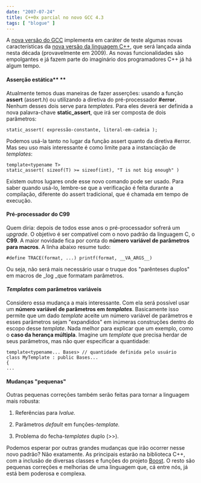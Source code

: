 ```yaml
---
date: "2007-07-24"
title: C++0x parcial no novo GCC 4.3
tags: [ "blogue" ]
---
```

A [nova versão do GCC](http://gcc.gnu.org/gcc-4.3/cxx0x_status.html) implementa em caráter de teste algumas novas características da [nova versão da linguagem C++](http://www.artima.com/cppsource/cpp0x.html), que será lançada ainda nesta década (provavelmente em 2009). As novas funcionalidades são empolgantes e já fazem parte do imaginário dos programadores C++ já há algum tempo.

#### Asserção estática** **

Atualmente temos duas maneiras de fazer asserções: usando a função **assert** (assert.h) ou utilizando a diretiva do pré-processador **#error**. Nenhum desses dois serve para _templates_. Para eles deverá ser definida a nova palavra-chave **static_assert**, que irá ser composta de dois parâmetros:

    
    static_assert( expressão-constante, literal-em-cadeia );

Podemos usá-la tanto no lugar da função assert quanto da diretiva #error. Mas seu uso mais interessante é como limite para a instanciação de _templates_:

    
    template<typename T>
    static_assert( sizeof(T) >= sizeof(int), "T is not big enough" )

Existem outros lugares onde esse novo comando pode ser usado. Para saber quando usá-lo, lembre-se que a verificação é feita durante a compilação, diferente do assert tradicional, que é chamada em tempo de execução.

#### Pré-processador do C99

Quem diria: depois de todos esse anos o pré-processador sofrerá um _upgrade_. O objetivo é ser compatível com o novo padrão da linguagem C, o **C99**. A maior novidade fica por conta do **número variável de parâmetros para macros**. A linha abaixo resume tudo:

    
    #define TRACE(format, ...) printf(format, __VA_ARGS__)

Ou seja, não será mais necessário usar o truque dos "parênteses duplos" em macros de _log _que formatam parâmetros.

#### _Templates_ com parâmetros variáveis

Considero essa mudança a mais interessante. Com ela será possível usar um **número variável de parâmetros em _templates_**. Basicamente isso permite que um dado _template_ aceite um número variável de parâmetros e esses parâmetros sejam "expandidos" em inúmeras construções dentro do escopo desse _template_. Nada melhor para explicar que um exemplo, como o **caso da herança múltipla**. Imagine um _template_ que precisa herdar de seus parâmetros, mas não quer especificar a quantidade:

    
    template<typename... Bases> // quantidade definida pelo usuário
    class MyTemplate : public Bases...
    {
    ...

#### Mudanças "pequenas"

Outras pequenas correções também serão feitas para tornar a linguagem mais robusta:

	
  1. Referências para _lvalue._

	
  2. Parâmetros _default_ em funções-_template._

	
  3. Problema do fecha-_templates_ duplo (>>).

Podemos esperar por outras grandes mudanças que irão ocorrer nesse novo padrão? Não exatamente. As principais estarão na biblioteca C++, com a inclusão de diversas classes e funções do projeto [Boost](http://www.boost.org). O resto são pequenas correções e melhorias de uma linguagem que, cá entre nós, já está bem poderosa e complexa.
